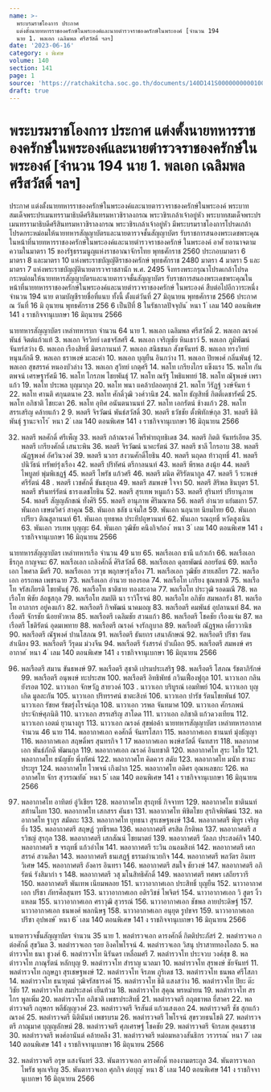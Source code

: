 ```yaml
---
name: >-
  พระบรมราชโองการ ประกาศ
  แต่งตั้งนายทหารราชองครักษ์ในพระองค์และนายตำรวจราชองครักษ์ในพระองค์ [จำนวน 194
  นาย 1. พลเอก เฉลิมพล ศรีสวัสดิ์ ฯลฯ]
date: '2023-06-16'
category: ง พิเศษ
volume: 140
section: 141
page: 1
source: 'https://ratchakitcha.soc.go.th/documents/140D141S0000000000100.pdf'
draft: true
---
```


# พระบรมราชโองการ ประกาศ แต่งตั้งนายทหารราชองครักษ์ในพระองค์และนายตำรวจราชองครักษ์ในพระองค์ [จำนวน 194 นาย 1. พลเอก เฉลิมพล ศรีสวัสดิ์ ฯลฯ]

ประกาศ แต่งตั้งนายทหารราชองครักษ์ในพระองค์และนายตารวจราชองครักษ์ในพระองค์ พระบาทสมเด็จพระปรเมนทรรามาธิบดีศรีสินทรมหาวชิราลงกรณ พระวชิรเกล้าเจ้าอยู่หัว พระบาทสมเด็จพระปรเมนทรรามาธิบดีศรีสินทรมหาวชิราลงกรณ พระวชิรเกล้าเจ้าอยู่หัว มีพระบรมราชโองการโปรดเกล้าโปรดกระหม่อมให้นายทหารสัญญาบัตรและนายตารวจชั้นสัญญาบัตร รับราชการสนองพระเดชพระคุณในหน้าที่นายทหารราชองครักษ์ในพระองค์และนายตำรวจราชองครักษ์ ในพระองค์ อาศั ยอานาจตามความในมาตรา 15 ของรัฐธรรมนูญแห่งราชอาณาจักรไทย พุทธศักราช 2560 ประกอบมาตรา 6 มาตรา 8 และมาตรา 10 แห่งพระราชบัญญัติราชองครักษ์ พุทธศักราช 2480 มาตรา 4 มาตรา 5 และมาตรา 7 แห่งพระราชบัญญัตินายตารวจราชสานัก พ.ศ. 2495 จึงทรงพระกรุณาโปรดเกล้าโปรดกระหม่อมให้นายทหารสัญญาบัตรและนายตารวจชั้นสัญญาบัตร รับราชการสนองพระเดชพระคุณในหน้าที่นายทหารราชองครักษ์ในพระองค์และนายตำรวจราชองครักษ์ ในพระองค์ สืบต่อไปอีกวาระหนึ่ง จำนวน 194 นาย ตามบัญชีรายชื่อที่แนบ ทั้งนี้ ตั้งแต่วันที่ 27 มิถุนายน พุทธศักราช 2566 ประกาศ ณ วันที่ 16 มิ ถุนายน พุทธศักราช 256 6 เป็นปีที่ 8 ในรัชกาลปัจจุบัน ้ หนา 1 ่ เลม 140 ตอนพิเศษ 141 ง ราชกิจจานุเบกษา 16 มิถุนายน 2566

นายทหารสัญญาบัตร เหล่าทหารบก จำนวน 64 นาย 1. พลเอก เฉลิมพล ศรีสวัสดิ์ 2. พลเอก ณรงค์พันธ์ จิตต์แก้วแท้ 3. พลเอก จิรวิทย์ เดชจรัสศรี 4. พลเอก เจริญชัย หินเธาว์ 5. พลเอก ภูมิพัฒน์ จันทร์สว่าง 6. พลเอก เรืองสิทธิ์ มิตรภานนท์ 7. พลเอก สนิธชนก สังขจันทร์ 8. พลเอก ทรงวิทย์ หนุนภักดี 9. พลเอก ธราพงษ์ มะละคำ 10. พลเอก บุญยืน อินกว่าง 11. พลเอก ปิยพงศ์ กลิ่นพันธุ์ 12. พลเอก สุขสรรค์ หนองบัวล่าง 13. พลเอก สุวิทย์ เกตุศรี 14. พลโท เกรียงไกร แข็งแรง 15. พลโท กันตพจน์ เศรษฐารัศมี 16. พลโท ไกรภพ ไชยพันธุ์ 17. พลโท ณรัฐ โพธิแพทย์ 18. พลโท ณัฐพงษ์ เพราแก้ว 19. พลโท ประพล บุญมากุล 20. พลโท พนา แคล้วปลอดทุกข์ 21. พลโท วิรัฏฐ์ วงษ์จันท ร์ 22. พลโท ศานติ ศกุนตนาค 23. พลโท ศักดิ์วุฒิ วงศ์วานิช 24. พลโท ธัญสิทธิ์ กิตติ์เดชารัศมิ์ 25. พลโท อภิชาติ ไชยะดา 26. พลโท อุทิศ อนันตนานนท์ 27. พลโท เอกรัตน์ ช้างแก้ว 28. พลโท สรรเสริญ คล้ายแก้ว 2 9. พลตรี จิรวัฒน์ พันธ์สวัสดิ์ 30. พลตรี ธวัชชัย ตั้งพิทักษ์กุล 31. พลตรี ธิติพันธุ์ ฐานะจาโร ้ หนา 2 ่ เลม 140 ตอนพิเศษ 141 ง ราชกิจจานุเบกษา 16 มิถุนายน 2566

32. พลตรี พลศักดิ์ ศรีเพ็ญ 33. พลตรี กล้าณรงค์ ไพรีพ่ายฤทธิเดช 34. พลตรี กิตติ จันทร์เอียด 35. พลตรี เกรียงศักดิ์ เสนาะพิน 36. พลตรี จิรวัฒน์ นาคะรัตน์ 37. พลตรี ชาลี ไกรอาบ 38. พลตรี ณัฏฐพงศ์ อัศวินวงศ์ 39. พลตรี นวกร สงวนศักดิ์โยธิน 40. พลตรี นฤดล ท้าวฤทธิ์ 41. พลตรี ปนิวัธน์ ทรัพย์รุ่งเรือง 42. พลตรี ปริทัศน์ ตรีกาลนนท์ 43. พลตรี พีรพล สงนุ้ย 44. พลตรี ไพบูลย์ พุ่มพิเชฎฐ์ 45. พลตรี ไพรัช แก้วศรี 46. พลตรี มนิต ศิริรัตนากูล 47. พลตรี วี ระพงษ์ ศรีรัตน์ 48 . พลตรี เวชศักดิ์ ขันธอุบล 49. พลตรี สมพงษ์ ใจจา 50. พลตรี สิริพล ชินบุตร 51. พลตรี ชรินทร์รัตน์ ธารงเดชโยธิน 52. พลตรี สุรเทพ หนูแก้ว 53. พลตรี สุรินทร์ ปรียานุภาพ 54. พลตรี สัญญลักขณ์ ทั่งศิริ 55. พลตรี อานุภาพ ศิริมณฑล 56. พลตรี อำนวย แย้มผกา 57. พันเอก เขษมวิศว์ สาคุณ 58. พันเอก ชลัช แจ่มใส 59. พันเอก นฤนาท นิยมไทย 60. พันเอก เปรียว ติณสูลานนท์ 61. พันเอก ยุทธพล ประทีปอุษานนท์ 62. พันเอก รณฤทธิ์ หวัดสูงเนิน 63. พันเอก วรเทพ บุญญะ 64. พันเอก วุฒิชัย คนึงกิจก้อง ้ หนา 3 ่ เลม 140 ตอนพิเศษ 141 ง ราชกิจจานุเบกษา 16 มิถุนายน 2566

นายทหารสัญญาบัตร เหล่าทหารเรือ จำนวน 49 นาย 65. พลเรือเอก ธานี แก้วเก้า 66. พลเรือเอก ธีรกุล กาญจนะ 67. พลเรือเอก เถลิงศักดิ์ ศิริสวัสดิ์ 68. พลเรือเอก ดุลยพัฒน์ ลอยรัตน์ 69. พลเรือเอก ไพศาล มีศรี 70. พลเรือเอก วรวุธ พฤกษารุ่งเรือง 71. พลเรือเอก วุฒิชัย สายเสถียร 72. พลเรือเอก อรรถพล เพชรฉาย 73. พลเรือเอก อำนวย ทองรอด 74. พลเรือโท เกรียง ชุณหชาติ 75. พลเรือโท จรัสเกียรติ ไชยพันธุ์ 76. พลเรือโท ชาติชาย ทองสะอาด 77. พลเรือโท ประวุฒิ รอดมณี 78. พลเรือโท พิชัย ล้อชูสกุล 79. พลเรือโท สมบัติ นา ราวิโรจน์ 80. พลเรือโท อภิชัย สมพลกรัง 81. พลเรือโท อาภากร อยู่คงแก้ว 82. พลเรือตรี กิจพัฒน์ นาคมอญ 83. พลเรือตรี คมพันธ์ อุปลานนท์ 84. พลเรือตรี จักรชัย น้อยหัวหาด 85. พลเรือตรี เฉลิมชัย สวนแก้ว 86. พลเรือตรี โชคชัย เรืองแจ่ม 87. พลเรือตรี โชติรัตน์ อุดมเพทาย 88. พลเรือตรี ณรงค์ จงรักภูบาล 89. พลเรือตรี ณัฎฐพล เดี่ยววานิช 90. พลเรือตรี ณัฐพงศ์ ปานโสภณ 91. พลเรือตรี ธันยกร เสนาลักษณ์ 92. พลเรือตรี ปรีชา รัตนสำเนียง 93. พลเรือตรี วีรุดม ม่วงจีน 94. พลเรือตรี รังสรรค์ บัวเผือก 95. พลเรือตรี สมพงษ์ ศรอากาศ ้ หนา 4 ่ เลม 140 ตอนพิเศษ 141 ง ราชกิจจานุเบกษา 16 มิถุนายน 2566

96. พลเรือตรี สมาน ขันธพงษ์ 97. พลเรือตรี สุชาติ เปรมประเสริฐ 98. พลเรือตรี โสภณ รัชตาภิรักษ์ 99. พลเรือตรี อนุพงษ์ ทะประสพ 100. พลเรือตรี อิทธิพัทธ์ กวินเฟื่องฟูกุล 101. นาวาเอก กลิน ยังรอต 102. นาวาเอก จักษวัฏ สายวงค์ 103 . นาวาเอก บริบูรณ์ เอมทิพย์ 104. นาวาเอก บุญเกิด มูลละกัน 105. นาวาเอก ปริทรรศน์ ชาตะสิงห์ 106. นาวาเอก ปารัช รัตนไชยพันธ์ 107. นาวาเอก รัชยศ รัชตรุ่งโรจน์กุล 108. นาวาเอก วรพล จันทมาศ 109. นาวาเอก ศักรภพน์ ประจักษ์ศุภนิติ 110. นาวาเอก สรรเสริญ สาโดด 111. นาวาเอก อภิชาติ แก้วดวงเทียน 112. นาวาเอก เอตม์ ยุวนางกูร 113. นาวาเอก ณรงค์ สุขพ่อค้า นายทหารสัญญาบัตร เหล่าทหารอากาศ จำนวน 46 นาย 114. พลอากาศเอก คงศักดิ์ จันทรโสภา 115. พลอากาศเอก ชานนท์ มุ่งธัญญา 116. พลอากาศเอก สฤษดิ์พร สุนทรกิจ 1 17 พลอากาศเอก พงษ์สวัสดิ์ จันทสาร 118. พลอากาศเอก พันธ์ภักดี พัฒนกุล 119. พลอากาศเอก ณรงค์ อินทชาติ 120. พลอากาศโท สุระ ไชโย 121. พลอากาศโท ธนัญชัย พึ่งทัศน์ 122. พลอากาศโท คิดควร สดับ 123. พลอากาศโท มนัท ชวนะประยูร 124. พลอากาศโท ไวพจน์ เกิงฝาก 125. พลอากาศโท อดิศร อุณหเลขกะ 126. พลอากาศโท จักร สุวรรณทัต ้ หนา 5 ่ เลม 140 ตอนพิเศษ 141 ง ราชกิจจานุเบกษา 16 มิถุนายน 2566

127. พลอากาศโท อาทิตย์ อู่วิเชียร 128. พลอากาศโท สุรฤทธิ์ กิจจาทร 129. พลอากาศโท ชาตินนท์ สท้านไผท 130. พลอากาศโท เสกสรร คันธา 131. พลอากาศโท พิชิตไชย สุรกิจพิพัฒน์ 132. พลอากาศโท ฐากูร สมัตถะ 133. พลอากาศโท ยุทธนา สุรเชษฐพงษ์ 134. พลอากาศตรี พิทูร เจริญยิ่ง 135. พลอากาศตรี สฤษฏ์ วุทธีรพล 136. พลอากาศตรี ศรสิต กีรติพล 137. พลอากาศตรี สรวิชญ์ สุรกุล 138. พลอากาศตรี เสกสัณน์ ไชยมาตย์ 139. พลอากาศตรี วัลลภ ประสงค์กิจ 140. พลอากาศตรี ข จรฤทธิ์ แก้วอำไพ 141. พลอากาศตรี ระวิน ถนอมสิงห์ 142. พลอากาศตรี เศกสรรค์ สวนสีดา 143. พลอากาศตรี ธนเสฏฐ์ ธรรมอำนวยกิจ 144. พลอากาศตรี พลวัตร อินทรวิเศษ 145. พลอากาศตรี อังคาร อินทรา 146. พลอากาศตรี สมใจ ชัยวงษ์ 147. พลอากาศตรี อภิรัตน์ รังสิมากำ ร 148. พลอากาศตรี วสุ มโนสิทธิศักดิ์ 149. พลอากาศตรี ทศพร เสถียรวารี 150. พลอากาศตรี พันเทพ เนียมพลอย 151. นาวาอากาศเอก ประสิทธิ์ บุญยืน 152. นาวาอากาศเอก ปรีชา ภัทรศีลสุนทร 153. นาวาอากาศเอก อติรวิชช์ ไพจิตร์ 154. นาวาอากาศเอก วิ สูตร งิ้วแหลม 155. นาวาอากาศเอก ศราวุฒิ สุวรรณ์ 156. นาวาอากาศเอก ชัชพล ลายประดิษฐ์ 157. นาวาอากาศเอก ธนพงศ์ พลกนิษฐ 158. นาวาอากาศเอก อนุยุต รูปขจร 159. นาวาอากาศเอก ปรีชา อุปพงษ์ ้ หนา 6 ่ เลม 140 ตอนพิเศษ 141 ง ราชกิจจานุเบกษา 16 มิถุนายน 2566

นายตารวจชั้นสัญญาบัตร จำนวน 35 นาย 1. พลตำรวจเอก ดารงศักดิ์ กิตติประภัสร์ 2. พลตำรวจเอ ก ต่อศักดิ์ สุขวิมล 3. พลตำรวจเอก รอย อิงคไพโรจน์ 4. พลตำรวจเอก วิสนุ ปราสาททองโอสถ 5. พลตำรวจโท ธนา ชูวงศ์ 6. พลตำรวจโท นิรันดร เหลื่อมศรี 7. พลตำรวจโท ประจวบ วงศ์สุข 8. พลตำรวจโท ภาณุรัตน์ หลักบุญ 9. พลตำรวจโท สำราญ นวลมา 10. พลตำรวจโท สุรพงษ์ ชัยจันทร์ 11. พลตำรวจโท กฤษฎา สุรเชษฐพงษ์ 12. พลตำรวจโท จิรภพ ภูริเดช 13. พลตำรวจโท ธนพล ศรีโสภา 14. พลตำรวจโท ธนายุตม์ วุฒิจรัสธารงค์ 15. พลตำรวจโท ธิติ แสงสว่าง 16. พลตำรวจโท ปิยะ ต๊ะวิชัย 17. พลตำรวจโท สมประสงค์ เย็นท้วม 18. พลตำรวจโท สุคุณ พรหมำยน 19. พลตำรวจโท สรไกร พูลเพิ่ม 20. พลตำรวจโท อภิชาติ เพชรประสิทธิ์ 21. พลตำรวจตรี กฤตธาพล ยี่สาคร 22. พลตำรวจตรี กฤษกร พลีธัญญวงศ์ 23. พลตำรวจตรี จิรสันต์ แก้วแสงเอก 24. พลตำรวจตรี ชัช สุกแก้วณรงค์ 25. พลตำรวจตรี นิตินันท์ เพชรบรม 26. พลตำรวจตรี ไพโรจน์ สุขรวยธนโชติ 27. พลตำรวจตรี ภาณุมาศ บุญญลักษม์ 28. พลตำรวจตรี ศุภเศรษฐ์ โชคชัย 29. พลตำรวจตรี จักรภพ สุคนธราช 30. พลตำรวจตรี พงศ์อานันต์ คล้ายคลึง 31. พลตำรวจตรี หม่อมหลวงสันธิกร วรวรรณ ้ หนา 7 ่ เลม 140 ตอนพิเศษ 141 ง ราชกิจจานุเบกษา 16 มิถุนายน 2566

32. พลตำรวจตรี อรุษ แสงจันทร์ 33. พันตารวจเอก ดารงศักดิ์ ทองงามตระกูล 34. พันตารวจเอก ไพรัช พุกเจริญ 35. พันตารวจเอก ศุภกิจ ต่อบุญ ้ หนา 8 ่ เลม 140 ตอนพิเศษ 141 ง ราชกิจจานุเบกษา 16 มิถุนายน 2566
